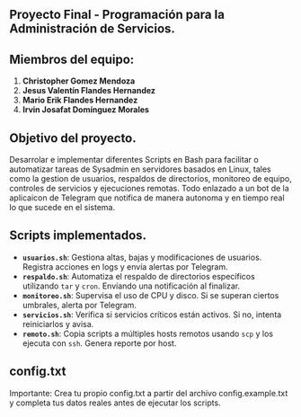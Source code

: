## Proyecto Final - Programación para la Administración de Servicios.
## Miembros del equipo:
1. **Christopher Gomez Mendoza**
2. **Jesus Valentín Flandes Hernandez**
3. **Mario Erik Flandes Hernandez**
4. **Irvin Josafat Domínguez Morales**


## Objetivo del proyecto.
Desarrolar e implementar diferentes Scripts en Bash para facilitar o automatizar tareas de Sysadmin en servidores basados en Linux, tales como la  gestion de usuarios, respaldos de directorios, monitoreo de equipo, controles de servicios y ejecuciones remotas.
Todo enlazado a un bot de la aplicaicon de Telegram que notifica de manera autonoma y en tiempo real lo que sucede en el sistema. 

## Scripts implementados.
- **`usuarios.sh`**: Gestiona altas, bajas y modificaciones de usuarios. Registra acciones en logs y envía alertas por Telegram.
- **`respaldo.sh`**: Automatiza el respaldo de directorios específicos utilizando `tar` y `cron`. Envíando una notificación al finalizar.
- **`monitoreo.sh`**: Supervisa el uso de CPU y disco. Si se superan ciertos umbrales, alerta por Telegram.
- **`servicios.sh`**: Verifica si servicios críticos están activos. Si no, intenta reiniciarlos y avisa.
- **`remoto.sh`**: Copia scripts a múltiples hosts remotos usando `scp` y los ejecuta con `ssh`. Genera reporte por host.

## config.txt
Importante: Crea tu propio config.txt a partir del archivo config.example.txt y completa tus datos reales antes de ejecutar los scripts.

